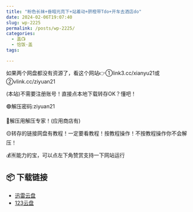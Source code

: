 ```yaml
---
title: "粉色长袜+昏暗光亮下+站着动+脐橙带Tdo+开车去酒店do"
date: 2024-02-06T19:07:40
slug: wp-2225
permalink: /posts/wp-2225/
categories:
  - 盖📺
  - 恰饭·盖
tags:

---
```


如果两个网盘都没有资源了，看这个网站👉①link3.cc/xianyu21或②vlink.cc/ziyuan21

(本站)不需要注册账号！直接点本地下载转存OK？懂吧！

🟢解压密码:ziyuan21

🔵解压用解压专家！(应用商店有)

🟡转存的链接网盘有教程！一定要看教程！按教程操作！不按教程操作你不会解压！

💰🈶能力的宝，可以点左下角赞赏支持一下网站运行

## 📦 下载链接
- [迅雷云盘](https://blziyuan21.com/pay-download/2225?key=2f7bd1914a&down_id=0)
- [123云盘](https://blziyuan21.com/pay-download/2225?key=2f7bd1914a&down_id=1)

